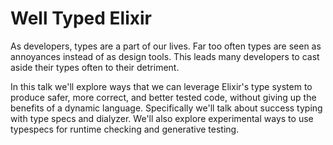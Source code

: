 # Well Typed Elixir

As developers, types are a part of our lives. Far too often types are seen as annoyances instead of as design tools. This leads many developers to cast aside their types often to their detriment.

In this talk we'll explore ways that we can leverage Elixir's type system to produce safer, more correct, and better tested code, without giving up the benefits of a dynamic language. Specifically we'll talk about success typing with type specs and dialyzer. We'll also explore experimental ways to use typespecs for runtime checking and generative testing.
